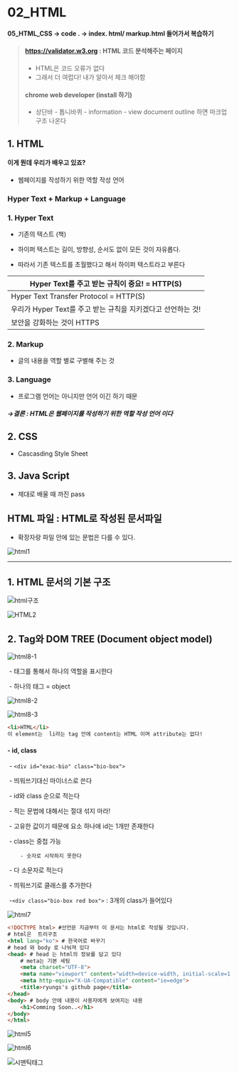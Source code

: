 # 02_HTML

#### 05_HTML_CSS → code . → index. html/ markup.html 들어가서 복습하기



> #### https://validator.w3.org : HTML 코드 분석해주는 페이지
>
> - HTML은 코드 오류가 없다
> - 그래서 더 여럽다! 내가 알아서 체크 해야함
>
> #### chrome web developer (install 하기)
>
> - 상단바 - 톱니바퀴 - information - view document outline 하면 마크업 구조 나온다



## 1. HTML

#### 이게 뭔데 우리가 배우고 있죠?

- 웹페이지를 작성하기 위한 역할 작성 언어

  

### Hyper Text + Markup + Language

###  1. Hyper Text

- 기존의 텍스트 (책)

- 하이퍼 텍스트는 길이, 방향성, 순서도 없이 모든 것이 자유롭다.

- 따라서 기존 텍스트를 초월했다고 해서 하이퍼 텍스트라고 부른다

  

| Hyper Text를 주고 받는 규칙이 중요! = HTTP(S)                |
| ------------------------------------------------------------ |
| Hyper Text Transfer Protocol = HTTP(S)                       |
| 우리가 Hyper Text를 주고 받는 규칙을 지키겠다고 선언하는 것! |
| 보안을 강화하는 것이  HTTPS                                  |



###  2. Markup

- 글의 내용을 역할 별로 구별해 주는 것



###  3. Language

- 프로그램 언어는 아니지만 언어 이긴 하기 때문



##### 	→결론 : HTML은 웹페이지를 작성하기 위한 역할 작성 언어 이다



## 2. CSS

- Cascasding Style Sheet



## 3. Java Script

- 제대로 배울 때 까진 pass



## HTML 파일 : HTML로 작성된 문서파일

- 확장자랑 파일 안에 있는 문법은 다를 수 있다.

![html1](assets/html1.PNG)





------



## 1. HTML 문서의 기본 구조



![html구조](assets/html구조.png)



![HTML2](assets/HTML2.png)



## 2. Tag와 DOM TREE (Document object model)



![html8-1](assets/html8-1.png)

​	- 태그를 통해서 하나의 역할을 표시한다

​	- 하나의 태그 = object



![html8-2](assets/html8-2.png)



![html8-3](assets/html8-3.png)

```html
<li>HTML</li>
이 element는  li라는 tag 안에 content는 HTML 이며 attribute는 없다!
```

#### 	- id, class

​		- `<div id="exac-bio" class="bio-box">`

​		- 띄워쓰기대신 마이너스로 쓴다 

​		- id와 class 순으로 적는다

​		- 적는 문법에 대해서는 절대 섞지 마라!

​		- 고유한 값이기 때문에 요소 하나에 id는 1개만 존재한다

​		- class는 중첩 가능

 		- 숫자로 시작하지 못한다

​		- 다 소문자로 적는다

​		-  띄워쓰기로 클래스를 추가한다

​		-`<div class="bio-box red box">` : 3개의 class가 들어있다



![html7](assets/html7.PNG)



```html
<!DOCTYPE html> #선언문 지금부터 이 문서는 html로 작성될 것입니다.
# html은  트리구조
<html lang="ko"> # 한국어로 바꾸기
# head 와 body 로 나눠져 있다
<head> # head 는 html의 정보를 담고 있다
    # meta는 기본 세팅
    <meta charset="UTF-8">
    <meta name="viewport" content="width=device-width, initial-scale=1.0">
    <meta http-equiv="X-UA-Compatible" content="ie=edge">
    <title>ryungs's github page</title>
</head>
<body> # body 안에 내용이 사용자에게 보여지는 내용
    <h1>Comming Soon..</h1>
</body>
</html>
```



![html5](assets/html5.png)



![html6](assets/html6.png)

![시맨틱태그](assets/시맨틱태그.PNG)
